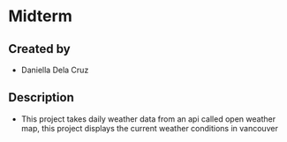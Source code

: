 # Midterm

## Created by
- Daniella Dela Cruz

## Description
- This project takes daily weather data from an api called open weather map, this project displays the current weather conditions in vancouver
